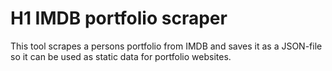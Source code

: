 # H1 IMDB portfolio scraper

This tool scrapes a persons portfolio from IMDB and saves it as a JSON-file so it can be used as static data for portfolio websites. 